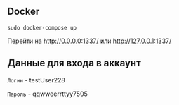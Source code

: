 ## Docker
~~~
sudo docker-compose up
~~~
Перейти на http://0.0.0.0:1337/ или http://127.0.0.1:1337/
## Данные для входа в аккаунт
`Логин` - testUser228

`Пароль` - qqwweerrttyy7505
